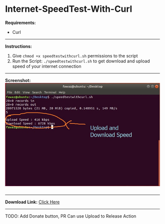 # Internet-SpeedTest-With-Curl

**Requirements:**
- Curl

------------


**Instructions:**
1.  Give `chmod +x speedtestwithcurl.sh` permissions to the script
1.  Run the Script: `./speedtestwithcurl.sh` to get download and upload speed of your internet connection

------------

**Screenshot:**
![Tool Screenshot](https://github.com/fawazahmed0/Internet-SpeedTest-With-Curl/raw/master/screenshot.jpg "Tool Screenshot")

------------

**Download Link:** [Click Here](https://github.com/fawazahmed0/Internet-SpeedTest-With-Curl/releases/latest/download/speedtestwithcurl.sh "Click Here")

------------

TODO:
Add Donate button,
PR
Can use Upload to Release Action
